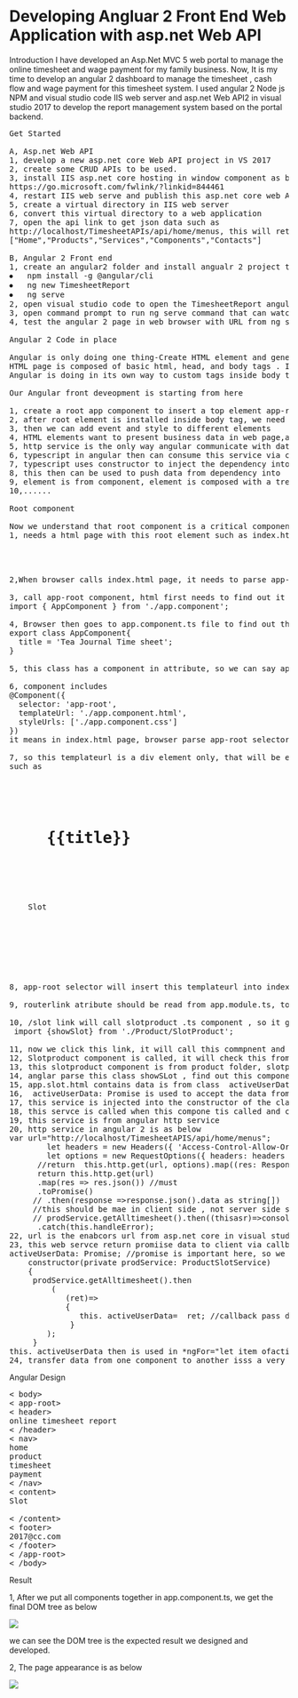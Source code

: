 # Developing Angluar 2 Front End Web Application with asp.net Web API 

Introduction
I have developed an Asp.Net MVC 5 web portal to manage the online timesheet and wage payment for my family business. Now, 
It is my time to develop an angular 2 dashboard to manage the timesheet , cash flow and wage payment for this timesheet system. 
I used angular 2 Node js NPM and visual studio code IIS web server and asp.net Web API2 in visual studio 2017 to develop 
the report management system based on the portal backend.
<pre>
Get Started

A, Asp.net Web API
1, develop a new asp.net core Web API project in VS 2017
2, create some CRUD APIs to be used.
3, install IIS asp.net core hosting in window component as below
https://go.microsoft.com/fwlink/?linkid=844461
4, restart IIS web serve and publish this asp.net core web APIs to a folder such as publishoutput
5, create a virtual directory in IIS web server
6, convert this virtual directory to a web application
7, open the api link to get json data such as 
http://localhost/TimesheetAPIs/api/home/menus, this will return 
["Home","Products","Services","Components","Contacts"]

B, Angular 2 Front end
1, create an angular2 folder and install angualr 2 project template with npm command as below
⦁	npm install -g @angular/cli
⦁	ng new TimesheetReport
⦁	ng serve
2, open visual studio code to open the TimesheetReport angular 2 project for coding
3, open command prompt to run ng serve command that can watch the change I made in visual studio code 
4, test the angular 2 page in web browser with URL from ng serve such as http://localhost:4200 

Angular 2 Code in place

Angular is only doing one thing-Create HTML element and generate a DOM tree as HTML does in angular way
HTML page is composed of basic html, head, and body tags . Inside body tag we can add any elements to generate a page. 
Angular is doing in its own way to custom tags inside body tags such as <app-root></app-root>

Our Angular front deveopment is starting from here

1, create a root app component to insert a top element app-root next to body tag.
2, after root element is installed inside body tag, we need to install other html elements inside this root angular component
3, then we can add event and style to different elements 
4, HTML elements want to present business data in web page,angular invents service and http servce to get data from local and remotely data resources such as files and database. 
5, http service is the only way angular communicate with database on web.
6, typescript in angular then can consume this service via component object
7, typescript uses constructor to inject the dependency into javascript
8, this then can be used to push data from dependency into    component to present data in page.
9, element is from component, element is composed with a tree structure, top branch can see below branch, lower branch can emit data to higher branch
10,......

Root component

Now we understand that root component is a critical component we can get started angualr from here, developing root component needs to build all necessary enironment to generate this root component inside html body tag. so what enviorment is ?
1, needs a html page with this root element such as index.html
<body>
  <app-root></app-root>
</body>

2,When browser calls index.html page, it needs to parse app-root selector.

3, call app-root component, html first needs to find out it from app.module.ts file, where we import all components here includes the top level component such as 
import { AppComponent } from './app.component';

4, Browser then goes to app.component.ts file to find out the AppCOmonent class
export class AppComponent{
  title = 'Tea Journal Time sheet';
}

5, this class has a component in attribute, so we can say appcomponent is a component top-component

6, component includes
@Component({
  selector: 'app-root',
  templateUrl: './app.component.html',
  styleUrls: ['./app.component.css']
})
it means in index.html page, browser parse app-root selector and comes here to open tempate url and add style in

7, so this templateurl is a div element only, that will be embedded into index.html page
such as 
<div class="col-sm-12">
  <h1>
    {{title}}
  </h1>
  <nav>
    <a routerLink="/slot" routerLinkActive="active">Slot</a>
   </nav>
<div class=col-sm-4>
  <router-outlet></router-outlet>
</div>
   
 </div>
8, app-root selector will insert this templateurl into index.html page,  it find title data from appcomponent class, it embed router-outlet inside to host routerlink content

9, routerlink atribute should be read from app.module.ts, top level module, to see which compnent is linked and clicked, then this componet content can be inserted into router-outlet

10, /slot link will call slotproduct .ts component , so it goes to app.module.ts to find this component, such as 
 import {showSlot} from './Product/SlotProduct';

11, now we click this link, it will call this commpnent and inserted it into router-outlet in index.html page
12, Slotproduct component is called, it will check this from app.module.ts, 
13, this slotproduct component is from product folder, slotproducts components
14, anglar parse this class showSLot , find out this component selector is <slot-prod> it will insert app.slot.html into router-outlet
15, app.slot.html contains data is from class  activeUserData: Promise<string[]>; 
16,  activeUserData: Promise<string[]> is used to accept the data from service
17, this service is injected into the constructor of the class
18, this servce is called when this compone tis called and class is contructued and return promise data 16 params is used to accept
19, this service is from angular http service 
20, http service in angular 2 is as below
var url="http://localhost/TimesheetAPIS/api/home/menus"; 
        let headers = new Headers({ 'Access-Control-Allow-Origin': '*', 'Access-Control-Allow-Headers':'*','Access-Control-Allow-Methods': 'GET,PUT,POST,DELETE,PATCH,OPTIONS' });
        let options = new RequestOptions({ headers: headers });
      //return  this.http.get(url, options).map((res: Response) => (res.json()));
      return this.http.get(url)
      .map(res => res.json()) //must
      .toPromise()
     // .then(response =>response.json().data as string[])  
     //this should be mae in client side , not server side such as slotproduct.ts
     // prodService.getAlltimesheet().then((thisasr)=>console.log(thisasr));
      .catch(this.handleError);
22, url is the enabcors url from asp.net core in visual studio 2017
23, this web servce return promiise data to client via callback function
activeUserData: Promise<string[]>; //promise is important here, so we can return data as json
    constructor(private prodService: ProductSlotService) 
    { 
     prodService.getAlltimesheet().then
         (
            (ret)=>
            {
               this. activeUserData=  ret; //callback pass data to promise 
             }
        );
     }
this. activeUserData then is used in *ngFor="let item ofactiveUserData" ,  this is how http service consume data from sql server.
24, transfer data from one component to another isss a very specific in angular 2, you need to define a variable in higher tree , then send data from one lower tree to higher tree, pass this data to another variable in a varialbe in another lower component.
</pre>

Angular Design

<pre>
< body>
< app-root>
< header>
online timesheet report
< /header>
< nav>
home
product
timesheet
payment
< /nav>
< content>
<a routerlink="/slot">Slot</a>
<router-outlet></router-outlet>
< /content>
< footer>
2017@cc.com
< /footer>
< /app-root> 
< /body>
</pre>

Result

1, After we put all components together in app.component.ts, we get the final DOM tree as below

<img src="https://github.com/davidlizhonghuang/NG2CLIAspNetWebAPI/blob/master/as3.png">

we can see the DOM tree is the expected result we designed and developed. 

2, The page appearance is as below

<img src="https://github.com/davidlizhonghuang/NG2CLIAspNetWebAPI/blob/master/as4.png">









